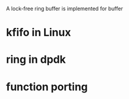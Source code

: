 A lock-free ring buffer is implemented for buffer

# kfifo in Linux

# ring in dpdk

# function porting
